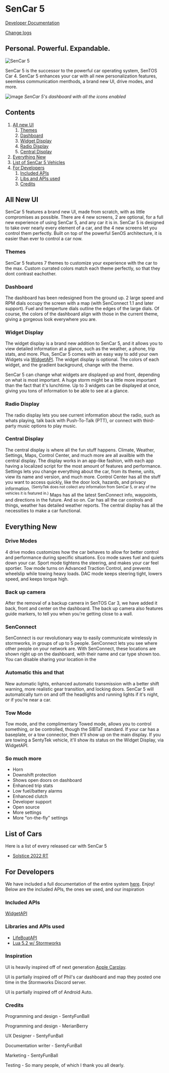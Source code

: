# SenCar 5
[Developer Documentation](docs/docs.md)

[Change logs](docs/logs.md)

## Personal. Powerful. Expandable.
![SenCar 5](https://user-images.githubusercontent.com/57205125/192074194-ca7c8675-0fe5-4a62-be54-35632bcf5f21.jpg)


SenCar 5 is the successor to the powerful car operating system, SenTOS Car 4. SenCar 5 enhances your car with all new personalization features, seemless communication menthods, a brand new UI, drive modes, and more.


![image](https://user-images.githubusercontent.com/57205125/189500625-71f081b0-4ebf-4e78-ba87-26da43e05022.png)
*SenCar 5's dashboard with all the icons enabled*

## Contents
1. [All new UI](#all-new-ui)
    1. [Themes](#themes)
    2. [Dashboard](#dashboard)
    3. [Widget Display](#widget-display)
    4. [Radio Display](#radio-display)
    5. [Central Display](#central-display)
2. [Everything New](#everything-new)
3. [List of SenCar 5 Vehicles](#list-of-cars)
4. [For Developers](#for-developers)
    1. [Included APIs](#included-apis)
    2. [Libs and APIs used](#libraries-and-apis-used)
    3. [Credits](#credits)

## All New UI
SenCar 5 features a brand new UI, made from scratch, with as little compromises as possible. There are 4 new screens, 2 are optional, for a full new experience of using SenCar 5, and any car it is in. SenCar 5 is designed to take over nearly every element of a car, and the 4 new screens let you control them perfectly. Built on top of the powerful SenOS architecture, it is easier than ever to control a car now. 

### Themes
SenCar 5 features 7 themes to customize your experience with the car to the max. Custom currated colors match each theme perfectly, so that they dont contrast eachother. 

### Dashboard
The dashboard has been redesigned from the ground up. 2 large speed and RPM dials occupy the screen with a map (with SenConnect 1.1 and later support). Fuel and temperture dials outline the edges of the large dials. Of course, the colors of the dashboard align with those in the current theme, giving a gorgeous look everywhere you are. 

### Widget Display
The widget display is a brand new addition to SenCar 5, and it allows you to view detailed information at a glance, such as the weather, a phone, trip stats, and more. Plus, SenCar 5 comes with an easy way to add your own Widgets via [WidgetAPI](docs/apis/widgetapi.md). The widget display is optional. The colors of each widget, and the gradient background, change with the theme.

SenCar 5 can change what widgets are displayed up and front, depending on what is most important. A huge storm might be a little more important than the fact that it's lunchtime. Up to 3 widgets can be displayed at once, giving you tons of information to be able to see at a glance.

### Radio Display
The radio display lets you see current information about the radio, such as whats playing, talk back with Push-To-Talk (PTT), or connect with third-party music options to play music.

### Central Display
The central display is where all the fun stuff happens. Climate, Weather, Settings, Maps, Control Center, and much more are all availble with the central display. The display works in an app-like fashion, with each app having a localized script for the most amount of features and performance. Settings lets you change everything about the car, from its theme, units, view its name and version, and much more. Control Center has all the stuff you want to access quickly, like the door lock, hazards, and privacy information. <sup>(SentyTek does not collect any information from SenCar 5, or any of the vehicles it is featured in.)</sup> Maps has all the latest SenConnect info, waypoints, and directions in the future. And so on. Car has all the car controls and things, weather has detailed weather reports. The central display has all the necessities to make a car functional.

## Everything New

### Drive Modes
4 drive modes customizes how the car behaves to allow for better control and performance during specific situations. Eco mode saves fuel and quiets down your car. Sport mode tightens the steering, and makes your car feel sportier. Tow mode turns on Advanced Traction Control, and prevents wheelslip while towing heavy loads. DAC mode keeps steering tight, lowers speed, and keeps torque high.

### Back up camera
After the removal of a backup camera in SenTOS Car 3, we have added it back, front and center on the dashboard. The back up camera also features guide markers, to tell you when you're getting close to a wall.

### SenConnect
SenConnect is our revolutionary way to easily communicate wirelessly in stormworks, in groups of up to 5 people. SenConnect lets you see where other people on your network are. With SenConnect, these locations are shown right up on the dashboard, with their name and car type shown too. You can disable sharing your location in the 

### Automatic this and that
New automatic lights, enhanced automatic transmission with a better shift warning, more realistic gear transition, and locking doors. SenCar 5 will automatically turn on and off the headlights and running lights if it's night, or if you're near a car. 

### Tow Mode
Tow mode, and the complimentary Towed mode, allows you to control something, or be controlled, though the SIBTaT standard. If your car has a baseplate, or a tow connector, then it'll show up on the main display. If you are towing a SentyTek vehicle, it'll show its status on the Widget Display, via WidgetAPI.

### So much more
- Horn
- Downshift protection
- Shows open doors on dashboard
- Enhanced trip stats
- Low fuel/battery alarms
- Enhanced clutch
- Developer support
- Open source
- More settings
- More "on-the-fly" settings

## List of Cars
Here is a list of every released car with SenCar 5
 - [Solstice 2022 RT](https://steamcommunity.com/sharedfiles/filedetails/?id=2905895118)

## For Developers
We have included a full documentation of the entire system [here](/docs/docs.md). Enjoy!
Below are the included APIs, the ones we used, and our inspiration

### Included APIs
[WidgetAPI](/docs/apis/widgetapi.md)


### Libraries and APIs used
 - [LifeBoatAPI](https://marketplace.visualstudio.com/items?itemName=NameousChangey.lifeboatapi)
 - [Lua 5.2 w/ Stormworks](https://www.lua.org/manual/5.2/)

### Inspiration
UI is heavily inspired off of next generation [Apple Carplay](https://www.wired.com/story/apple-carplay-dashboard-touchscreen-distracted-driving/).

UI is partially inspired off of Phil's car dashboard and map they posted one time in the Stormworks Discord server.

UI is partially inspired off of Android Auto.

### Credits
Programming and design - SentyFunBall

Programming and design - MerianBerry

UX Designer - SentyFunBall

Documentation writer - SentyFunBall

Marketing - SentyFunBall

Testing - So many people, of which I thank you all dearly.
